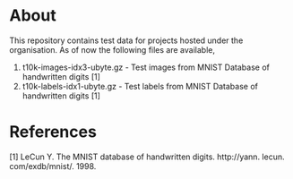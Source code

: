 # About

This repository contains test data for projects hosted under the organisation. As of now the following files are available,

1. t10k-images-idx3-ubyte.gz - Test images from MNIST Database of handwritten digits [1]
2. t10k-labels-idx1-ubyte.gz - Test labels from MNIST Database of handwritten digits [1]


# References

[1] LeCun Y. The MNIST database of handwritten digits. http://yann. lecun. com/exdb/mnist/. 1998.
